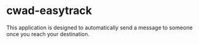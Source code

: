 # cwad-easytrack
This application is designed to automatically send a message to someone once you reach your destination.
